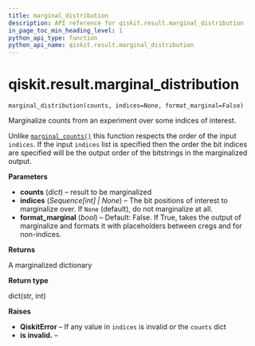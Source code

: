 ```yaml
---
title: marginal_distribution
description: API reference for qiskit.result.marginal_distribution
in_page_toc_min_heading_level: 1
python_api_type: function
python_api_name: qiskit.result.marginal_distribution
---
```


<span id="qiskit-result-marginal-distribution" />

# qiskit.result.marginal\_distribution

<span id="qiskit.result.marginal_distribution" />

`marginal_distribution(counts, indices=None, format_marginal=False)`

Marginalize counts from an experiment over some indices of interest.

Unlike [`marginal_counts()`](qiskit.result.marginal_counts "qiskit.result.marginal_counts") this function respects the order of the input `indices`. If the input `indices` list is specified then the order the bit indices are specified will be the output order of the bitstrings in the marginalized output.

**Parameters**

*   **counts** (*dict*) – result to be marginalized
*   **indices** (*Sequence\[int] | None*) – The bit positions of interest to marginalize over. If `None` (default), do not marginalize at all.
*   **format\_marginal** (*bool*) – Default: False. If True, takes the output of marginalize and formats it with placeholders between cregs and for non-indices.

**Returns**

A marginalized dictionary

**Return type**

dict(str, int)

**Raises**

*   **QiskitError** – If any value in `indices` is invalid or the `counts` dict
*   **is invalid.** –

